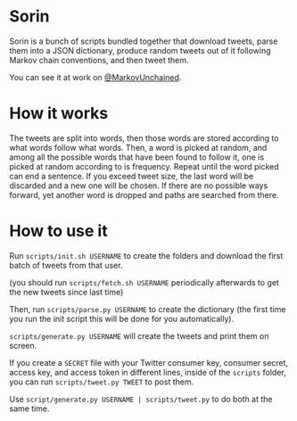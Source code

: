 Sorin
=====

Sorin is a bunch of scripts bundled together that download tweets, parse them into a JSON dictionary, produce random tweets out of it following Markov chain conventions, and then tweet them.

You can see it at work on [@MarkovUnchained](http://twitter.com/MarkovUnchained).


How it works
=====

The tweets are split into words, then those words are stored according to what words follow what words. Then, a word is picked at random, and among all the possible words that have been found to follow it, one is picked at random according to is frequency. Repeat until the word picked can end a sentence. If you exceed tweet size, the last word will be discarded and a new one will be chosen. If there are no possible ways forward, yet another word is dropped and paths are searched from there.


How to use it
=====

Run `scripts/init.sh USERNAME` to create the folders and download the first batch of tweets from that user.

(you should run `scripts/fetch.sh USERNAME` periodically afterwards to get the new tweets since last time)

Then, run `scripts/parse.py USERNAME` to create the dictionary (the first time you run the init script this will be done for you automatically).

`scripts/generate.py USERNAME` will create the tweets and print them on screen.

If you create a `SECRET` file with your Twitter consumer key, consumer secret, access key, and access token in different lines, inside of the `scripts` folder, you can run `scripts/tweet.py TWEET` to post them.

Use `script/generate.py USERNAME | scripts/tweet.py` to do both at the same time.